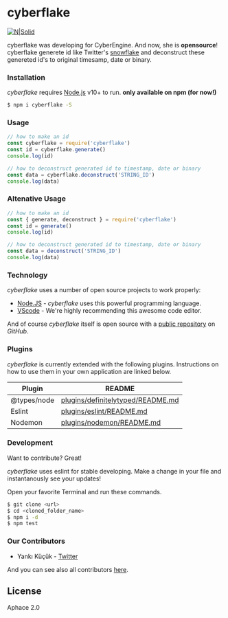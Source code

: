 # cyberflake

[![N|Solid](https://cldup.com/dTxpPi9lDf.thumb.png)](https://nodesource.com/products/nsolid)

cyberflake was developing for CyberEngine. And now, she is **opensource**! cyberflake generete id like Twitter's [snowflake][twitter] and deconstruct these genereted id's to original timesamp, date or binary.

### Installation

_cyberflake_ requires [Node.js](https://nodejs.org/) v10+ to run.
**only available on npm (for now!)**

```sh
$ npm i cyberflake -S
```

### Usage

```js
// how to make an id
const cyberflake = require('cyberflake')
const id = cyberflake.generate()
console.log(id)

// how to deconstruct generated id to timestamp, date or binary
const data = cyberflake.deconstruct('STRING_ID')
console.log(data)
```

### Altenative Usage

```js
// how to make an id
const { generate, deconstruct } = require('cyberflake')
const id = generate()
console.log(id)

// how to deconstruct generated id to timestamp, date or binary
const data = deconstruct('STRING_ID')
console.log(data)
```

### Technology

_cyberflake_ uses a number of open source projects to work properly:

- [Node.JS] - _cyberflake_ uses this powerful programming language.
- [VScode] - We're highly recommending this awesome code editor.

And of course _cyberflake_ itself is open source with a [public repository][repository] on _GitHub_.

### Plugins

_cyberflake_ is currently extended with the following plugins. Instructions on how to use them in your own application are linked below.

| Plugin      | README                                    |
| ----------- | ----------------------------------------- |
| @types/node | [plugins/definitelytyped/README.md][pldt] |
| Eslint      | [plugins/eslint/README.md][plge]          |
| Nodemon     | [plugins/nodemon/README.md][plgn]         |

### Development

Want to contribute? Great!

_cyberflake_ uses eslint for stable developing.
Make a change in your file and instantanously see your updates!

Open your favorite Terminal and run these commands.

```sh
$ git clone <url>
$ cd <cloned_folder_name>
$ npm i -d
$ npm test
```

### Our Contributors

- Yankı Küçük - [Twitter][yk]

And you can see also all contributors [here][contributors].

[twitter]: https://developer.twitter.com/en/docs/basics/twitter-ids.html
[node.js]: http://nodejs.org
[vscode]: https://code.visualstudio.com/insiders/
[repository]: https://github.com/kendinikertenkelebek/Cyberflake
[pldt]: https://github.com/DefinitelyTyped/DefinitelyTyped/blob/master/README.md
[plge]: https://github.com/eslint/eslint/blob/master/README.md
[plgn]: https://github.com/remy/nodemon/blob/master/README.md
[yk]: https://twitter.com/seviyorumstop
[contributors]: https://github.com/kendinikertenkelebek/Cyberflake/graphs/contributors

## License

Aphace 2.0
